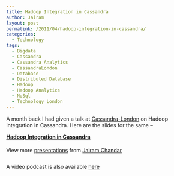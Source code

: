```yaml
---
title: Hadoop Integration in Cassandra
author: Jairam
layout: post
permalink: /2011/04/hadoop-integration-in-cassandra/
categories:
  - Technology
tags:
  - Bigdata
  - Cassandra
  - Cassandra Analytics
  - CassandraLondon
  - Database
  - Distributed Database
  - Hadoop
  - Hadoop Analytics
  - NoSql
  - Technology London
---
```

A month back I had given a talk at [Cassandra-London][1] on Hadoop integration in Cassandra. Here are the slides for the same &#8211;

<div id="__ss_7344721" style="width: 425px;">
  <strong style="display: block; margin: 12px 0 4px;"><a title="Hadoop Integration in Cassandra" href="http://www.slideshare.net/jairamc/hadoop-cassandra">Hadoop Integration in Cassandra</a></strong></p>

  <div style="padding: 5px 0 12px;">
    View more <a href="http://www.slideshare.net/">presentations</a> from <a href="http://www.slideshare.net/jairamc">Jairam Chandar</a>
  </div>
</div>

A video podcast is also available [here][2]

 [1]: http://twitter.com/cassandralondon
 [2]: http://skillsmatter.com/podcast/nosql/cassandra-meetup-march
